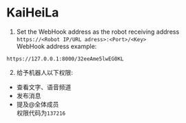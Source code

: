 # KaiHeiLa
1. Set the WebHook address as the robot receiving address `https://<Robot IP/URL adress>:<Port>/<Key>`  
WebHook address example:
```
https://127.0.0.1:8000/32eeAme5lwEG0KL
```

2. 给予机器人以下权限:
* 查看文字、语音频道
* 发布消息
* 提及@全体成员  
权限代码为`137216`